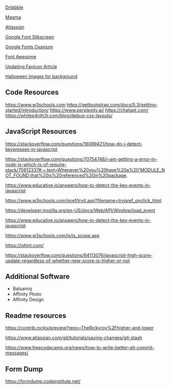 [Dribbble](https://dribbble.com/shots/21029880-Hi-low-card-game-Ui-concept#)

[Magma](https://magma.com/d/BvD2GgBQFy)

[Atlassian](https://www.atlassian.com/agile/project-management/epics-stories-themes)

[Google Font Silkscreen](https://fonts.google.com/specimen/Silkscreen)

[Google Fonts Oxanium](https://fonts.google.com/specimen/Oxanium)

[Font Awesome](https://fontawesome.com/kits/550fe83872/setup)

[Updating Favicon Article](https://dev.to/rodriveiga01/how-to-update-your-favicon-on-your-website-4k1a?ref=dailydev)

[Halloween Images for background](https://www.freepik.com/free-vector/halloween-neon-sign-collection_5543415.htm#from_view=detail_alsolike)

## Code Resources
https://www.w3schools.com
https://getbootstrap.com/docs/5.3/getting-started/introduction/
https://www.perplexity.ai/
https://chatgpt.com/
https://whitep4nth3r.com/blog/debug-css-layouts/

## JavaScript Resources

https://stackoverflow.com/questions/16089421/how-do-i-detect-keypresses-in-javascript

https://stackoverflow.com/questions/70754748/i-am-getting-a-error-in-node-js-which-is-of-require-stack/70812337#:~:text=Whenever%20you%20have%20a%20'MODULE_NOT_FOUND,that%20is%20referenced%20in%20package.

https://www.educative.io/answers/how-to-detect-the-key-events-in-javascript

https://www.w3schools.com/jsref/tryit.asp?filename=tryjsref_onclick_html 

https://developer.mozilla.org/en-US/docs/Web/API/Window/load_event

https://www.educative.io/answers/how-to-detect-the-key-events-in-javascript

https://www.w3schools.com/js/js_scope.asp

https://jshint.com/

https://stackoverflow.com/questions/64113076/javascript-high-score-update-regardless-of-whether-new-score-is-higher-or-not

## Additional Software

* Balsamiq
* Affinity Photo
* Affinity Design

## Readme resources

https://contrib.rocks/preview?repo=TheRickyroy%2Fhigher-and-lower

https://www.atlassian.com/git/tutorials/saving-changes/git-stash

https://www.freecodecamp.org/news/how-to-write-better-git-commit-messages/

## Form Dump

https://formdump.codeinstitute.net/